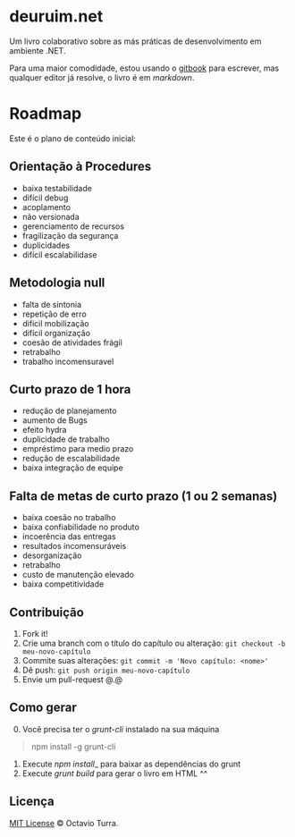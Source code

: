 deuruim.net
===========

Um livro colaborativo sobre as más práticas de desenvolvimento em ambiente .NET. 

Para uma maior comodidade, estou usando o [gitbook](http://www.gitbook.io/) para escrever, mas qualquer editor já resolve, o livro é em _markdown_.

Roadmap
===========

Este é o plano de conteúdo inicial:

Orientação à Procedures
-----------------------
- baixa testabilidade
- difícil debug
- acoplamento
- não versionada
- gerenciamento de recursos
- fragilização da segurança 
- duplicidades
- difícil escalabilidase

Metodologia null
-----------------------
- falta de sintonia
- repetição de erro
- difícil mobilização
- difícil organização
- coesão de atividades frágil
- retrabalho
- trabalho incomensuravel

Curto prazo de 1 hora
-----------------------
- redução de planejamento
- aumento de Bugs
- efeito hydra
- duplicidade de trabalho
- empréstimo para medio prazo
- redução de escalabilidade
- baixa integração de equipe 
 
Falta de metas de curto prazo (1 ou 2 semanas)
-----------------------
- baixa coesão no trabalho
- baixa confiabilidade no produto
- incoerência das entregas
- resultados incomensuráveis
- desorganização
- retrabalho
- custo de manutenção elevado
- baixa competitividade

## Contribuição

1. Fork it!
2. Crie uma branch com o título do capítulo ou alteração: `git checkout -b meu-novo-capítulo`
3. Commite suas alterações: `git commit -m 'Novo capítulo: <nome>'`
4. Dê push: `git push origin meu-novo-capítulo`
5. Envie um pull-request @.@

## Como gerar

0. Você precisa ter o _grunt-cli_ instalado na sua máquina

> npm install -g grunt-cli

1. Execute _npm install__ para baixar as dependências do grunt
2. Execute _grunt build_ para gerar o livro em HTML ^^


## Licença

[MIT License](http://octavioturra.mit-license.org/) © Octavio Turra.
